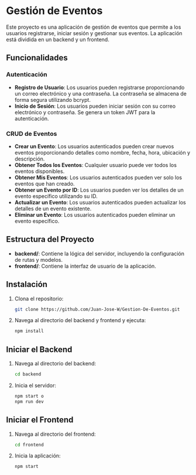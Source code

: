 # Gestión de Eventos

Este proyecto es una aplicación de gestión de eventos que permite a los usuarios registrarse, iniciar sesión y gestionar sus eventos. La aplicación está dividida en un backend y un frontend.

## Funcionalidades

### Autenticación
- **Registro de Usuario**: Los usuarios pueden registrarse proporcionando un correo electrónico y una contraseña. La contraseña se almacena de forma segura utilizando bcrypt.
- **Inicio de Sesión**: Los usuarios pueden iniciar sesión con su correo electrónico y contraseña. Se genera un token JWT para la autenticación.

### CRUD de Eventos
- **Crear un Evento**: Los usuarios autenticados pueden crear nuevos eventos proporcionando detalles como nombre, fecha, hora, ubicación y descripción.
- **Obtener Todos los Eventos**: Cualquier usuario puede ver todos los eventos disponibles.
- **Obtener Mis Eventos**: Los usuarios autenticados pueden ver solo los eventos que han creado.
- **Obtener un Evento por ID**: Los usuarios pueden ver los detalles de un evento específico utilizando su ID.
- **Actualizar un Evento**: Los usuarios autenticados pueden actualizar los detalles de un evento existente.
- **Eliminar un Evento**: Los usuarios autenticados pueden eliminar un evento específico.

## Estructura del Proyecto

- **backend/**: Contiene la lógica del servidor, incluyendo la configuración de rutas y modelos.
- **frontend/**: Contiene la interfaz de usuario de la aplicación.

## Instalación

1. Clona el repositorio:
   ```bash
   git clone https://github.com/Juan-Jose-W/Gestion-De-Eventos.git
   ```

2. Navega al directorio del backend y frontend y ejecuta:
   ```bash
   npm install
   ```

## Iniciar el Backend

1. Navega al directorio del backend:
   ```bash
   cd backend
   ```

2. Inicia el servidor:
   ```bash
   npm start o
   npm run dev
   ```

## Iniciar el Frontend

1. Navega al directorio del frontend:
   ```bash
   cd frontend
   ```

2. Inicia la aplicación:
   ```bash
   npm start
   ```
